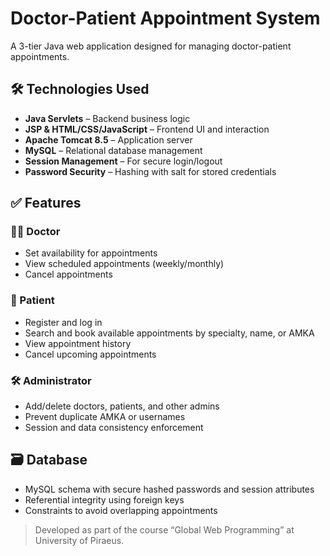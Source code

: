 # Doctor-Patient Appointment System

A 3-tier Java web application designed for managing doctor-patient appointments.

## 🛠 Technologies Used

- **Java Servlets** – Backend business logic
- **JSP & HTML/CSS/JavaScript** – Frontend UI and interaction
- **Apache Tomcat 8.5** – Application server
- **MySQL** – Relational database management
- **Session Management** – For secure login/logout
- **Password Security** – Hashing with salt for stored credentials

## ✅ Features

### 🧑‍⚕️ Doctor
- Set availability for appointments
- View scheduled appointments (weekly/monthly)
- Cancel appointments

### 👤 Patient
- Register and log in
- Search and book available appointments by specialty, name, or AMKA
- View appointment history
- Cancel upcoming appointments

### 🛠 Administrator
- Add/delete doctors, patients, and other admins
- Prevent duplicate AMKA or usernames
- Session and data consistency enforcement

## 🗃 Database
- MySQL schema with secure hashed passwords and session attributes
- Referential integrity using foreign keys
- Constraints to avoid overlapping appointments

> Developed as part of the course “Global Web Programming” at University of Piraeus.
